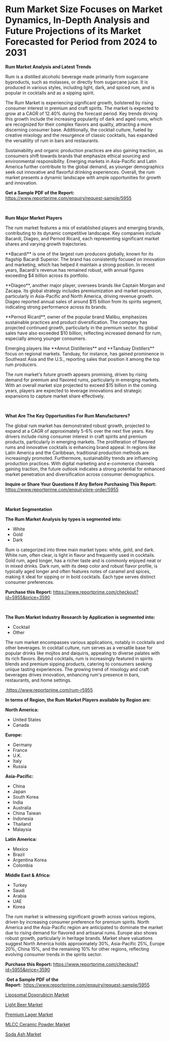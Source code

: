 <p><h1>Rum Market Size Focuses on Market Dynamics, In-Depth Analysis and Future Projections of its Market Forecasted for Period from 2024 to 2031</h1></p><p><strong>Rum Market Analysis and Latest Trends</strong></p>
<p><p>Rum is a distilled alcoholic beverage made primarily from sugarcane byproducts, such as molasses, or directly from sugarcane juice. It is produced in various styles, including light, dark, and spiced rum, and is popular in cocktails and as a sipping spirit. </p><p>The Rum Market is experiencing significant growth, bolstered by rising consumer interest in premium and craft spirits. The market is expected to grow at a CAGR of 12.40% during the forecast period. Key trends driving this growth include the increasing popularity of dark and aged rums, which are recognized for their complex flavors and quality, attracting a more discerning consumer base. Additionally, the cocktail culture, fueled by creative mixology and the resurgence of classic cocktails, has expanded the versatility of rum in bars and restaurants. </p><p>Sustainability and organic production practices are also gaining traction, as consumers shift towards brands that emphasize ethical sourcing and environmental responsibility. Emerging markets in Asia-Pacific and Latin America further contribute to the global demand, as younger demographics seek out innovative and flavorful drinking experiences. Overall, the rum market presents a dynamic landscape with ample opportunities for growth and innovation.</p></p>
<p><strong>Get a Sample PDF of the Report:&nbsp;</strong> <a href="https://www.reportprime.com/enquiry/request-sample/5955?utm_campaign=1135&utm_medium=2&utm_source=Github&utm_content=ia&utm_term=02102024&utm_id=rum">https://www.reportprime.com/enquiry/request-sample/5955</a></p>
<p>&nbsp;</p>
<p><strong>Rum Major Market Players</strong></p>
<p><p>The rum market features a mix of established players and emerging brands, contributing to its dynamic competitive landscape. Key companies include Bacardi, Diageo, and Pernod Ricard, each representing significant market shares and varying growth trajectories.</p><p>**Bacardi** is one of the largest rum producers globally, known for its flagship Bacardi Superior. The brand has consistently focused on innovation and marketing, which has helped it maintain a strong position. In recent years, Bacardi's revenue has remained robust, with annual figures exceeding $4 billion across its portfolio.</p><p>**Diageo**, another major player, oversees brands like Captain Morgan and Zacapa. Its global strategy includes premiumization and market expansion, particularly in Asia-Pacific and North America, driving revenue growth. Diageo reported annual sales of around $15 billion from its spirits segment, indicating strong performance across its brands.</p><p>**Pernod Ricard**, owner of the popular brand Malibu, emphasizes sustainable practices and product diversification. The company has projected continued growth, particularly in the premium sector. Its global sales have also exceeded $10 billion, reflecting increased demand for rum, especially among younger consumers.</p><p>Emerging players like **Amrut Distilleries** and **Tanduay Distillers** focus on regional markets. Tanduay, for instance, has gained prominence in Southeast Asia and the U.S., reporting sales that position it among the top rum producers.</p><p>The rum market's future growth appears promising, driven by rising demand for premium and flavored rums, particularly in emerging markets. With an overall market size projected to exceed $15 billion in the coming years, players are expected to leverage innovations and strategic expansions to capture market share effectively.</p></p>
<p>&nbsp;</p>
<p><strong>What Are The Key Opportunities For Rum Manufacturers?</strong></p>
<p><p>The global rum market has demonstrated robust growth, projected to expand at a CAGR of approximately 5-6% over the next five years. Key drivers include rising consumer interest in craft spirits and premium products, particularly in emerging markets. The proliferation of flavored rums and innovative cocktails is enhancing brand appeal. In regions like Latin America and the Caribbean, traditional production methods are increasingly promoted. Furthermore, sustainability trends are influencing production practices. With digital marketing and e-commerce channels gaining traction, the future outlook indicates a strong potential for enhanced market penetration and diversification across consumer demographics.</p></p>
<p><strong>Inquire or Share Your Questions If Any Before Purchasing This Report:</strong> <a href="https://www.reportprime.com/enquiry/pre-order/5955?utm_campaign=1135&utm_medium=2&utm_source=Github&utm_content=ia&utm_term=02102024&utm_id=rum">https://www.reportprime.com/enquiry/pre-order/5955</a></p>
<p>&nbsp;</p>
<p><strong>Market Segmentation</strong></p>
<p><strong>The Rum Market Analysis by types is segmented into:</strong></p>
<p><ul><li>White</li><li>Gold</li><li>Dark</li></ul></p>
<p><p>Rum is categorized into three main market types: white, gold, and dark. White rum, often clear, is light in flavor and frequently used in cocktails. Gold rum, aged longer, has a richer taste and is commonly enjoyed neat or in mixed drinks. Dark rum, with its deep color and robust flavor profile, is typically aged longer and often features notes of caramel and spices, making it ideal for sipping or in bold cocktails. Each type serves distinct consumer preferences.</p></p>
<p><strong>Purchase this Report:&nbsp;</strong><a href="https://www.reportprime.com/checkout?id=5955&price=3590&utm_campaign=1135&utm_medium=2&utm_source=Github&utm_content=ia&utm_term=02102024&utm_id=rum">https://www.reportprime.com/checkout?id=5955&price=3590</a></p>
<p>&nbsp;</p>
<p><strong>The Rum Market Industry Research by Application is segmented into:</strong></p>
<p><ul><li>Cocktail</li><li>Other</li></ul></p>
<p><p>The rum market encompasses various applications, notably in cocktails and other beverages. In cocktail culture, rum serves as a versatile base for popular drinks like mojitos and daiquiris, appealing to diverse palates with its rich flavors. Beyond cocktails, rum is increasingly featured in spirits blends and premium sipping products, catering to consumers seeking unique tasting experiences. The growing trend of mixology and craft beverages drives innovation, enhancing rum's presence in bars, restaurants, and home settings.</p></p>
<p><a href="https://www.reportprime.com/rum-r5955?utm_campaign=1135&utm_medium=2&utm_source=Github&utm_content=ia&utm_term=02102024&utm_id=rum">&nbsp;https://www.reportprime.com/rum-r5955</a></p>
<p><strong>In terms of Region, the Rum Market Players available by Region are:</strong></p>
<p>
    <p> <strong> North America: </strong>
        <ul>
            <li>United States</li>
            <li>Canada</li>
        </ul>
        </p> 
    <p> <strong> Europe: </strong>
        <ul>
            <li>Germany</li>
            <li>France</li>
            <li>U.K.</li>
            <li>Italy</li>
            <li>Russia</li>
        </ul>
        </p> 
    <p> <strong> Asia-Pacific: </strong>
        <ul>
            <li>China</li>
            <li>Japan</li>
            <li>South Korea</li>
            <li>India</li>
            <li>Australia</li>
            <li>China Taiwan</li>
            <li>Indonesia</li>
            <li>Thailand</li>
            <li>Malaysia</li>
        </ul>
        </p> 
    <p> <strong> Latin America: </strong>
        <ul>
            <li>Mexico</li>
            <li>Brazil</li>
            <li>Argentina Korea</li>
            <li>Colombia</li>
        </ul>
        </p> 
    <p> <strong> Middle East & Africa: </strong>
        <ul>
            <li>Turkey</li>
            <li>Saudi</li>
            <li>Arabia</li>
            <li>UAE</li>
            <li>Korea</li>
        </ul>
    </p>
    </p>
<p><p>The rum market is witnessing significant growth across various regions, driven by increasing consumer preference for premium spirits. North America and the Asia-Pacific region are anticipated to dominate the market due to rising demand for flavored and artisanal rums. Europe also shows robust growth, particularly in heritage brands. Market share valuations suggest North America holds approximately 30%, Asia-Pacific 25%, Europe 20%, China 15%, and the remaining 10% for other regions, reflecting evolving consumer trends in the spirits sector.</p></p>
<p><strong>Purchase this Report: </strong><a href="https://www.reportprime.com/checkout?id=5955&price=3590&utm_campaign=1135&utm_medium=2&utm_source=Github&utm_content=ia&utm_term=02102024&utm_id=rum">https://www.reportprime.com/checkout?id=5955&price=3590</a></p>
<p>&nbsp;<strong>Get a Sample PDF of the Report:&nbsp;&nbsp;</strong><a href="https://www.reportprime.com/enquiry/request-sample/5955?utm_campaign=1135&utm_medium=2&utm_source=Github&utm_content=ia&utm_term=02102024&utm_id=rum">https://www.reportprime.com/enquiry/request-sample/5955</a></p>
<p><strong></strong></p>
<p><p><a href="https://www.linkedin.com/pulse/pioneering-growth-analyzing-global-liposomal-doxorubicin-n2rpe?trackingId=SuuR%2FpkNTsatKBoAXcqwlQ%3D%3D&utm_campaign=1135&utm_medium=2&utm_source=Github&utm_content=ia&utm_term=02102024&utm_id=rum">Liposomal Doxorubicin Market</a></p><p><a href="https://github.com/mozsorpen/Market-Research-Report-List-1/blob/main/light-beer-market.md?utm_campaign=1135&utm_medium=2&utm_source=Github&utm_content=ia&utm_term=02102024&utm_id=rum">Light Beer Market</a></p><p><a href="https://github.com/ChristyMAguilar/Market-Research-Report-List-1/blob/main/premium-lager-market.md?utm_campaign=1135&utm_medium=2&utm_source=Github&utm_content=ia&utm_term=02102024&utm_id=rum">Premium Lager Market</a></p><p><a href="https://issuu.com/reportprime-2/docs/mlcc-ceramic-powder-market-size-203_003d4f3fa76c13?utm_campaign=1135&utm_medium=2&utm_source=Github&utm_content=ia&utm_term=02102024&utm_id=rum">MLCC Ceramic Powder Market</a></p><p><a href="https://www.linkedin.com/pulse/soda-ash-market-global-trends-forecast-2024-2031-magnum-market-3swve?utm_campaign=1135&utm_medium=2&utm_source=Github&utm_content=ia&utm_term=02102024&utm_id=rum">Soda Ash Market</a></p></p>